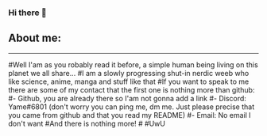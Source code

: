 ### Hi there 👋

<h2>About me:</h2>
<hr>
#Well I'am as you robably read it before, a simple human being living on this planet we all share...
#I am a slowly progressing shut-in nerdic weeb who like science, anime, manga and stuff like that
#If you want to speak to me there are some of my contact that the first one is nothing more than github:
#- Github, you are already there so I'am not gonna add a link
#- Discord: Yame#6801 (don't worry you can ping me, dm me. Just please precise that you came from github and that you read my README)
#- Email: No email I don't want
#And there is nothing more!
#
#UwU
